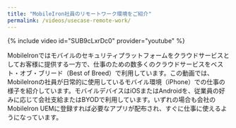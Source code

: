 ```yaml
---
title: "MobileIron社員のリモートワーク環境をご紹介"
permalink: /videos/usecase-remote-work/
---
```

{% include video id="SUB9cLxrDc0" provider="youtube" %}

MobileIronではモバイルのセキュリティプラットフォームをクラウドサービスとしてお客様に提供する一方で、仕事のための数多くのクラウドサービスをベスト・オブ・ブリード（Best of Breed）で利用しています。この動画では、MobileIronの社員が日常的に使用しているモバイル環境（iPhone）での仕事の様子を紹介しています。モバイルデバイスはiOSまたはAndroidを、従業員の好みに応じて会社支給またはBYODで利用しています。いずれの場合も会社のMobileIron UEMに登録すれば必要なアプリが配布され、すぐに仕事に使えるようになっています。
